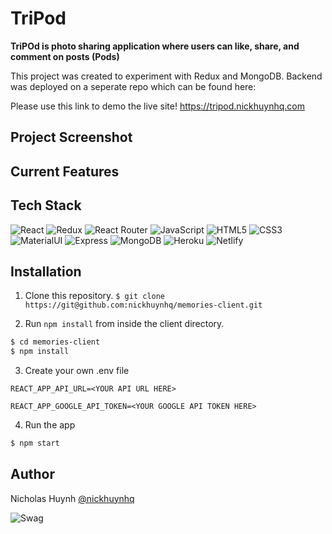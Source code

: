 # TriPod

**TriPOd is photo sharing application where users can like, share, and comment on posts (Pods)**

This project was created to experiment with Redux and MongoDB.
Backend was deployed on a seperate repo which can be found here:

Please use this link to demo the live site!
https://tripod.nickhuynhq.com


## Project Screenshot



## Current Features


## Tech Stack
![React](https://img.shields.io/badge/React-20232A?style=for-the-badge&logo=react&logoColor=61DAFB)
![Redux](https://img.shields.io/badge/Redux-593D88?style=for-the-badge&logo=redux&logoColor=white)
![React Router](https://img.shields.io/badge/React_Router-CA4245?style=for-the-badge&logo=react-router&logoColor=white)
![JavaScript](https://img.shields.io/badge/JavaScript-F7DF1E?style=for-the-badge&logo=javascript&logoColor=black)
![HTML5](https://img.shields.io/badge/HTML5-E34F26?style=for-the-badge&logo=html5&logoColor=white)
![CSS3](https://img.shields.io/badge/CSS3-1572B6?style=for-the-badge&logo=css3&logoColor=white)
![MaterialUI](https://img.shields.io/badge/Material--UI-0081CB?style=for-the-badge&logo=material-ui&logoColor=white)
![Express](https://img.shields.io/badge/Express.js-404D59?style=for-the-badge)
![MongoDB](https://img.shields.io/badge/MongoDB-4EA94B?style=for-the-badge&logo=mongodb&logoColor=white)
![Heroku](https://img.shields.io/badge/Heroku-430098?style=for-the-badge&logo=heroku&logoColor=white)
![Netlify](https://img.shields.io/badge/Netlify-00C7B7?style=for-the-badge&logo=netlify&logoColor=white)


## Installation

1. Clone this repository.
```$ git clone https://git@github.com:nickhuynhq/memories-client.git```


2. Run `npm install` from inside the client directory.
```bash
$ cd memories-client
$ npm install
```

3. Create your own .env file
```
REACT_APP_API_URL=<YOUR API URL HERE>

REACT_APP_GOOGLE_API_TOKEN=<YOUR GOOGLE API TOKEN HERE>
```

4. Run the app

```bash
$ npm start
```

## Author

Nicholas Huynh [@nickhuynhq](https://github.com/nickhuynhq)

![Swag](http://ForTheBadge.com/images/badges/built-with-swag.svg)
